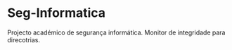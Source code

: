 # Seg-Informatica
Projecto académico de segurança informática.
Monitor de integridade para direcotrias.
